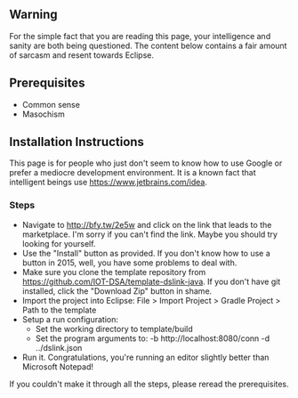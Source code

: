 ## Warning

For the simple fact that you are reading this page, your intelligence and sanity are both being questioned. The content below contains a fair amount of sarcasm and resent towards Eclipse.

## Prerequisites

- Common sense
- Masochism

## Installation Instructions
This page is for people who just don't seem to know how to use Google or prefer a mediocre development environment. It is a known fact that intelligent beings use https://www.jetbrains.com/idea.

### Steps

- Navigate to http://bfy.tw/2e5w and click on the link that leads to the marketplace. I'm sorry if you can't find the link. Maybe you should try looking for yourself.
- Use the "Install" button as provided. If you don't know how to use a button in 2015, well, you have some problems to deal with.
- Make sure you clone the template repository from https://github.com/IOT-DSA/template-dslink-java. If you don't have git installed, click the "Download Zip" button in shame.
- Import the project into Eclipse: File > Import Project > Gradle Project > Path to the template
- Setup a run configuration:
  - Set the working directory to template/build
  - Set the program arguments to: -b http://localhost:8080/conn -d ../dslink.json
- Run it. Congratulations, you're running an editor slightly better than Microsoft Notepad!

If you couldn't make it through all the steps, please reread the prerequisites.